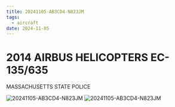 ```yaml
---
title: 20241105-AB3CD4-N823JM
tags:
  - aircraft
date: 2024-11-05
---
```


# 2014 AIRBUS HELICOPTERS EC-135/635

MASSACHUSETTS STATE POLICE

![20241105-AB3CD4-N823JM](/aircraft/20241105-AB3CD4-N823JM-0.jpg)
![20241105-AB3CD4-N823JM](/aircraft/20241105-AB3CD4-N823JM-1.jpg)
